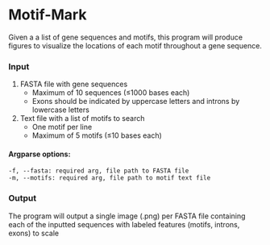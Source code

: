 # Motif-Mark

Given a a list of gene sequences and motifs, this program will produce figures to visualize the locations of each motif throughout a gene sequence.

### Input
1. FASTA file with gene sequences 
    - Maximum of 10 sequences (≤1000 bases each)
    - Exons should be indicated by uppercase letters and introns by lowercase letters
2. Text file with a list of motifs to search 
    - One motif per line
    - Maximum of 5 motifs (≤10 bases each)

#### Argparse options:
    -f, --fasta: required arg, file path to FASTA file
    -m, --motifs: required arg, file path to motif text file

### Output
The program will output a single image (.png) per FASTA file containing each of the inputted sequences with labeled features (motifs, introns, exons) to scale
